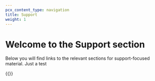 ```yaml
---
pcx_content_type: navigation
title: Support
weight: 1
---
```

 
# Welcome to the Support section
 
Below you will find links to the relevant sections for support-focused material. Just a test
 
{{<directory-listing>}}
